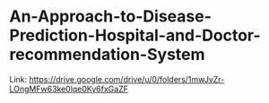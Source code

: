 # An-Approach-to-Disease-Prediction-Hospital-and-Doctor-recommendation-System
Link: https://drive.google.com/drive/u/0/folders/1mwJvZr-LOngMFw63ke0lqe0Ky6fxGaZF
